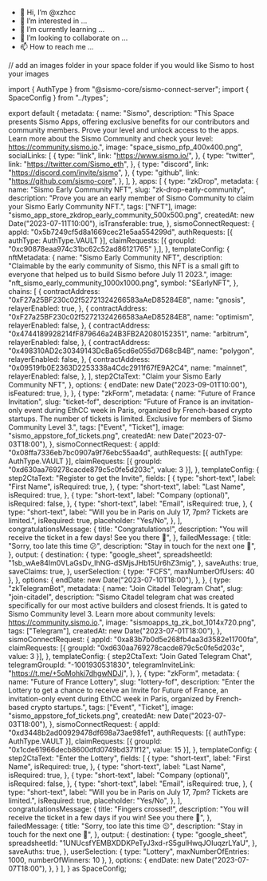 - 👋 Hi, I’m @xzhcc
- 👀 I’m interested in ...
- 🌱 I’m currently learning ...
- 💞️ I’m looking to collaborate on ...
- 📫 How to reach me ...

<!---
xzhcc/xzhcc is a ✨ special ✨ repository because its `README.md` (this file) appears on your GitHub profile.
You can click the Preview link to take a look at your changes.
--->// add an images folder in your space folder if you would like Sismo to host your images
import { AuthType } from "@sismo-core/sismo-connect-server";
import { SpaceConfig } from "../types";

export default {
  metadata: {
    name: "Sismo",
    description:
      "This Space presents Sismo Apps, offering exclusive benefits for our contributors and community members. Prove your level and unlock access to the apps. Learn more about the Sismo Community and check your level: https://community.sismo.io.",
    image: "space_sismo_pfp_400x400.png",
    socialLinks: [
      {
        type: "link",
        link: "https://www.sismo.io/",
      },
      {
        type: "twitter",
        link: "https://twitter.com/Sismo_eth",
      },
      {
        type: "discord",
        link: "https://discord.com/invite/sismo",
      },
      {
        type: "github",
        link: "https://github.com/sismo-core",
      },
    ],
  },
  apps: [
    {
      type: "zkDrop",
      metadata: {
        name: "Sismo Early Community NFT",
        slug: "zk-drop-early-community",
        description: "Prove you are an early member of Sismo Community to claim your Sismo Early Community NFT.",
        tags: ["NFT"],
        image: "sismo_app_store_zkdrop_early_community_500x500.png",
        createdAt: new Date("2023-07-11T10:00"),
        isTransferable: true,
      },
      sismoConnectRequest: {
        appId: "0x5b7249cf5d8a1669cec21e5aa554299d",
        authRequests: [{ authType: AuthType.VAULT }],
        claimRequests: [{ groupId: "0xc90878eaa974c31bc62c52ad86121765" },],
      },
      templateConfig: {
        nftMetadata: {
          name: "Sismo Early Community NFT",
          description: "Claimable by the early community of Sismo, this NFT is a small gift to everyone that helped us to build Sismo before July 11 2023.",
          image: "nft_sismo_early_community_1000x1000.png",
          symbol: "SEarlyNFT",
        },
        chains: [
          {
            contractAddress: "0xF27a25BF230c02f52721324266583aAeD85284E8",
            name: "gnosis",
            relayerEnabled: true,
          },
          {
            contractAddress: "0xF27a25BF230c02f52721324266583aAeD85284E8",
            name: "optimism",
            relayerEnabled: false,
          },
          {
            contractAddress: "0x4744189928214fF879646a24B3FB2A2080152351",
            name: "arbitrum",
            relayerEnabled: false,
          },
          {
            contractAddress: "0x498310AD2c30349143DcBa65cd6e055d7D68cB4B",
            name: "polygon",
            relayerEnabled: false,
          },
          {
            contractAddress: "0x09519fb0E2363D2253338a4Cdc2911f67fE9A2C4",
            name: "mainnet",
            relayerEnabled: false,
          },
        ],
        step2CtaText: "Claim your Sismo Early Community NFT",
      },
      options: {
        endDate: new Date("2023-09-01T10:00"),
        isFeatured: true,
      },
    },
    {
      type: "zkForm",
      metadata: {
        name: "Future of France Invitation",
        slug: "ticket-fof",
        description:
          "Future of France is an invitation-only event during EthCC week in Paris, organized by French-based crypto startups. The number of tickets is limited. Exclusive for members of Sismo Community Level 3.",
        tags: ["Event", "Ticket"],
        image: "sismo_appstore_fof_tickets.png",
        createdAt: new Date("2023-07-03T18:00"),
      },
      sismoConnectRequest: {
        appId: "0x08ffa7336eb7bc0907a9f76ebc55aa4d",
        authRequests: [{ authType: AuthType.VAULT }],
        claimRequests: [{ groupId: "0xd630aa769278cacde879c5c0fe5d203c", value: 3 }],
      },
      templateConfig: {
        step2CtaText: "Register to get the Invite",
        fields: [
          {
            type: "short-text",
            label: "First Name",
            isRequired: true,
          },
          {
            type: "short-text",
            label: "Last Name",
            isRequired: true,
          },
          {
            type: "short-text",
            label: "Company (optional)",
            isRequired: false,
          },
          {
            type: "short-text",
            label: "Email",
            isRequired: true,
          },
          {
            type: "short-text",
            label: "Will you be in Paris on July 17, 7pm? Tickets are limited.",
            isRequired: true,
            placeholder: "Yes/No",
          },
        ],
        congratulationsMessage: {
          title: "Congratulations!",
          description: "You will receive the ticket in a few days! See you there 💜",
        },
        failedMessage: {
          title: "Sorry, too late this time 😕",
          description: "Stay in touch for the next one 💜",
        },
        output: {
          destination: {
            type: "google_sheet",
            spreadsheetId: "1sb_wAe84Im0VLaGsDv_IhNG-dSMjsJHb15Ur6hZ3mig",
          },
          saveAuths: true,
          saveClaims: true,
        },
        userSelection: { type: "FCFS", maxNumberOfUsers: 40 },
      },
      options: {
        endDate: new Date("2023-07-10T18:00"),
      },
    },
    {
      type: "zkTelegramBot",
      metadata: {
        name: "Join Citadel Telegram Chat",
        slug: "join-citadel",
        description:
          "Sismo Citadel telegram chat was created specifically for our most active builders and closest friends. It is gated to Sismo Community level 3. Learn more about community levels: https://community.sismo.io.",
        image: "sismoapps_tg_zk_bot_1014x720.png",
        tags: ["Telegram"],
        createdAt: new Date("2023-07-01T18:00"),
      },
      sismoConnectRequest: {
        appId: "0xa83b7b0d5e268fb4aa3d3582e11700fa",
        claimRequests: [{ groupId: "0xd630aa769278cacde879c5c0fe5d203c", value: 3 }],
      },
      templateConfig: {
        step2CtaText: "Join Gated Telegram Chat",
        telegramGroupId: "-1001930531830",
        telegramInviteLink: "https://t.me/+5oMohki7dhgwNDJi",
      },
    },
    {
      type: "zkForm",
      metadata: {
        name: "Future of France Lottery",
        slug: "lottery-fof",
        description:
          "Enter the Lottery to get a chance to receive an Invite for Future of France, an invitation-only event during EthCC week in Paris, organized by French-based crypto startups.",
        tags: ["Event", "Ticket"],
        image: "sismo_appstore_fof_tickets.png",
        createdAt: new Date("2023-07-03T18:00"),
      },
      sismoConnectRequest: {
        appId: "0xd3448b2ad00929478df698a73ae98fe1",
        authRequests: [{ authType: AuthType.VAULT }],
        claimRequests: [{ groupId: "0x1cde61966decb8600dfd0749bd371f12", value: 15 }],
      },
      templateConfig: {
        step2CtaText: "Enter the Lottery",
        fields: [
          {
            type: "short-text",
            label: "First Name",
            isRequired: true,
          },
          {
            type: "short-text",
            label: "Last Name",
            isRequired: true,
          },
          {
            type: "short-text",
            label: "Company (optional)",
            isRequired: false,
          },
          {
            type: "short-text",
            label: "Email",
            isRequired: true,
          },
          {
            type: "short-text",
            label: "Will you be in Paris on July 17, 7pm? Tickets are limited.",
            isRequired: true,
            placeholder: "Yes/No",
          },
        ],
        congratulationsMessage: {
          title: "Fingers crossed!",
          description: "You will receive the ticket in a few days if you win! See you there 💜",
        },
        failedMessage: {
          title: "Sorry, too late this time 😕",
          description: "Stay in touch for the next one 💜",
        },
        output: {
          destination: {
            type: "google_sheet",
            spreadsheetId: "1UNUcsfYEMBXDDKPeTyJ3xd-rS5gulHwqJOIuqzrLYaU",
          },
          saveAuths: true,
        },
        userSelection: { type: "Lottery", maxNumberOfEntries: 1000, numberOfWinners: 10 },
      },
      options: {
        endDate: new Date("2023-07-07T18:00"),
      },
    }
  ],
} as SpaceConfig;
